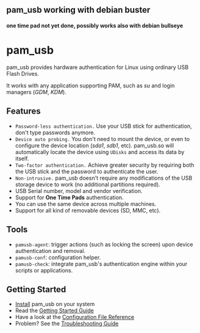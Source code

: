 ## pam_usb working with debian buster
#### one time pad not yet done, possibly works also with debian bullseye



pam\_usb
========

pam\_usb provides hardware authentication for Linux using ordinary USB Flash Drives.

It works with any application supporting PAM, such as _su_ and login managers (_GDM_, _KDM_).

Features
--------

* `Password-less authentication.` Use your USB stick for authentication, don't type passwords anymore.
* `Device auto probing.` You don't need to mount the device, or even to configure the device location (_sda1_, _sdb1_, etc). pam\_usb.so will automatically locate the device using `UDisks` and access its data by itself.
* `Two-factor authentication.` Achieve greater security by requiring both the USB stick and the password to authenticate the user.
* `Non-intrusive.` pam\_usb doesn't require any modifications of the USB storage device to work (no additional partitions required).
* USB Serial number, model and vendor verification.
* Support for **One Time Pads** authentication.
* You can use the same device across multiple machines.
* Support for all kind of removable devices (SD, MMC, etc).

Tools
-----
* `pamusb-agent`: trigger actions (such as locking the screen) upon device authentication and removal.
* `pamusb-conf`: configuration helper.
* `pamusb-check`: integrate pam\_usb's authentication engine within your scripts or applications.

Getting Started
----------------
* [Install](https://wiki.github.com/aluzzardi/pam_usb/Install) pam_usb on your system
* Read the [Getting Started Guide](https://wiki.github.com/aluzzardi/pam_usb/Getting-Started)
* Have a look at the [Configuration File Reference](https://wiki.github.com/aluzzardi/pam_usb/Configuration)
* Problem? See the [Troubleshooting Guide](https://wiki.github.com/aluzzardi/pam_usb/Troubleshooting)
